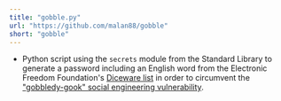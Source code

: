 ```yaml
---
title: "gobble.py"
url: "https://github.com/malan88/gobble"
short: "gobble"
---
```


- Python script using the `secrets` module from the Standard Library to generate
  a password including an English word from the Electronic Freedom Foundation's
  [Diceware list][0] in order to circumvent the ["gobbledy-gook" social
  engineering vulnerability][1].

[0]: https://www.eff.org/files/2016/07/18/eff_large_wordlist.txt
[1]: https://github.com/malan88/gobble#background
